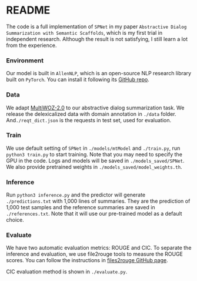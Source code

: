# README

The code is a full implementation of `SPNet` in my paper `Abstractive Dialog Summarization with Semantic Scaffolds`, which is my first trial in independent research. Although the result is not satisfying, I still learn a lot from the experience.


### Environment

Our model is built in `AllenNLP`, which is an open-source NLP research library built on `PyTorch`. You can install it following its [GitHub repo](https://github.com/allenai/allennlp).



### Data

We adapt [MultiWOZ-2.0](https://github.com/budzianowski/multiwoz) to our abstractive dialog summarization task. We release the delexicalized data with domain annotation in `./data` folder. And`./reqt_dict.json` is the requests in test set, used for evaluation.



### Train

We use default setting of `SPNet` in `./models/mtModel` and `./train.py`, run `python3 train.py` to start training. Note that you may need to specify the GPU in the code. Logs and models will be saved in `./models_saved/SPNet`. We also provide pretrained weights in `./models_saved/model_weights.th`. 



### Inference

Run `python3 inference.py` and the predictor will generate `./predictions.txt` with 1,000 lines of summaries. They are the prediction of 1,000 test samples and the reference summaries are saved in `./references.txt`. Note that it will use our pre-trained model as a default choice.



### Evaluate

We have two automatic evaluation metrics: ROUGE and CIC. To separate the inference and evaluation, we use file2rouge tools to measure the ROUGE scores. You can follow the instructions in [files2rouge GitHub page](https://github.com/pltrdy/files2rouge).

CIC evaluation method is shown in `./evaluate.py`.


